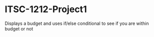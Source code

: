 # ITSC-1212-Project1
Displays a budget and uses if/else conditional to see if you are within budget or not
